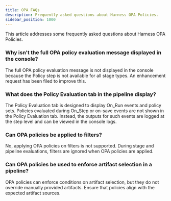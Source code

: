 ```yaml
---
title: OPA FAQs
description: Frequently asked questions about Harness OPA Policies.
sidebar_position: 1000
---
```


This article addresses some frequently asked questions about Harness OPA Policies.


### Why isn't the full OPA policy evaluation message displayed in the console?

The full OPA policy evaluation message is not displayed in the console because the Policy step is not available for all stage types.  An enhancement request has been filed to improve this.

### What does the Policy Evaluation tab in the pipeline display?

The Policy Evaluation tab is designed to display On_Run events and policy sets.
Policies evaluated during On_Step or on-save events are not shown in the Policy Evaluation tab. Instead, the outputs for such events are logged at the step level and can be viewed in the console logs.

### Can OPA policies be applied to filters?
No, applying OPA policies on filters is not supported. During stage and pipeline evaluations, filters are ignored when OPA policies are applied.

### Can OPA policies be used to enforce artifact selection in a pipeline?
OPA policies can enforce conditions on artifact selection, but they do not override manually provided artifacts. Ensure that policies align with the expected artifact sources.
